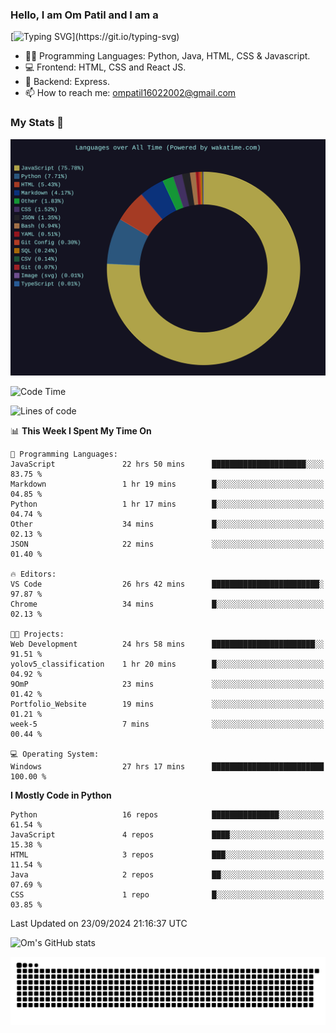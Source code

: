 <h3> Hello, I am Om Patil and I am a</h3>

[![Typing SVG](https://readme-typing-svg.demolab.com?font=Fira+Code&pause=1000&color=00F7F6&random=false&width=435&lines=Python+Developer;Full+Stack+Developer;Java+Developmer;Data+Scientist;Machine+Learning+Engineer;Deep+Learning+Engineer;Artificial+Intelligence+Engineer;Data+Analyst;Python+Developer;Computer+Vision+Specialist;)](https://git.io/typing-svg)


- 👨‍💻 Programming Languages: Python, Java, HTML, CSS & Javascript. 
- 💻 Frontend: HTML, CSS and React JS.
- 🦄 Backend: Express.
- 📫 How to reach me: ompatil16022002@gmail.com

<h3>My Stats 💯</h3>

<img src="wakatime-stats.svg" alt="Wakatime Stats" width="600"/>

<!--  [![Top Langs](https://github-readme-stats.vercel.app/api/top-langs/?username=9OmP&layout=compact&theme=radical)](https://github.com/anuraghazra/github-readme-stats) -->

<!--START_SECTION:waka-->
![Code Time](http://img.shields.io/badge/Code%20Time-31%20hrs%2044%20mins-blue)

![Lines of code](https://img.shields.io/badge/From%20Hello%20World%20I%27ve%20Written-1.5%20million%20lines%20of%20code-blue)

📊 **This Week I Spent My Time On** 

```text
💬 Programming Languages: 
JavaScript               22 hrs 50 mins      █████████████████████░░░░   83.75 % 
Markdown                 1 hr 19 mins        █░░░░░░░░░░░░░░░░░░░░░░░░   04.85 % 
Python                   1 hr 17 mins        █░░░░░░░░░░░░░░░░░░░░░░░░   04.74 % 
Other                    34 mins             █░░░░░░░░░░░░░░░░░░░░░░░░   02.13 % 
JSON                     22 mins             ░░░░░░░░░░░░░░░░░░░░░░░░░   01.40 % 

🔥 Editors: 
VS Code                  26 hrs 42 mins      ████████████████████████░   97.87 % 
Chrome                   34 mins             █░░░░░░░░░░░░░░░░░░░░░░░░   02.13 % 

🐱‍💻 Projects: 
Web Development          24 hrs 58 mins      ███████████████████████░░   91.51 % 
yolov5_classification    1 hr 20 mins        █░░░░░░░░░░░░░░░░░░░░░░░░   04.92 % 
9OmP                     23 mins             ░░░░░░░░░░░░░░░░░░░░░░░░░   01.42 % 
Portfolio_Website        19 mins             ░░░░░░░░░░░░░░░░░░░░░░░░░   01.21 % 
week-5                   7 mins              ░░░░░░░░░░░░░░░░░░░░░░░░░   00.44 % 

💻 Operating System: 
Windows                  27 hrs 17 mins      █████████████████████████   100.00 % 
```

**I Mostly Code in Python** 

```text
Python                   16 repos            ███████████████░░░░░░░░░░   61.54 % 
JavaScript               4 repos             ████░░░░░░░░░░░░░░░░░░░░░   15.38 % 
HTML                     3 repos             ███░░░░░░░░░░░░░░░░░░░░░░   11.54 % 
Java                     2 repos             ██░░░░░░░░░░░░░░░░░░░░░░░   07.69 % 
CSS                      1 repo              █░░░░░░░░░░░░░░░░░░░░░░░░   03.85 % 
```




 Last Updated on 23/09/2024 21:16:37 UTC
<!--END_SECTION:waka-->

![Om's GitHub stats](https://github-readme-stats.vercel.app/api?username=9OmP&show_icons=true&theme=radical)

![snake gif](https://github.com/9OmP/9OmP/blob/output/github-contribution-grid-snake-dark.svg)


